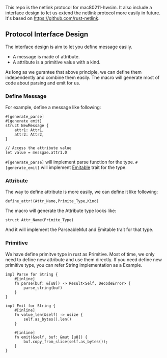This repo is the netlink protocol for mac80211-hwsim. It also include a interface design to let us extend the netlink protocol more easily in future. It's based on https://github.com/rust-netlink.

## Protocol Interface Design

The interface design is aim to let you define message easily.

- A message is made of attribute. 
- A attribute is a primitive value with a kind.

As long as we gurantee that above principle, we can define them independently and combine them easily. The macro will generate most of code about parsing and emit for us.

### Define Message 

For example, define a message like following: 

```
#[generate_parse]
#[generate_emit]
struct NewMessage {
    attr1: Attr1,
    attr2: Attr2,
}

// Access the attribute value
let value = messgae.attr1.0
```

`#[generate_parse]` will implement parse function for the type.
`#[generate_emit]` will implement [Emitable](https://github.com/little-dude/netlink/blob/8fc3843dcc5ddc4ece815e3f3df124e196d17dcf/netlink-packet-utils/src/traits.rs#L6) trait for the type.

### Attribute

The way to define attribute is more easily, we can define it like following:

```
define_attr!(Attr_Name,Primite_Type,Kind)
```

The macro will generate the Attribute type looks like:

```
struct Attr_Name(Primite_Type)
```

And it will implement the ParseableMut and Emitable trait for that type.  

### Primitive

We have define primitve type in rust as Primitive. Most of time, we only need to define new attribute and use them directly. If you need define new primitive type, you can refer String implementation as a Example.

```
impl Parse for String {
    #[inline]
    fn parse(buf: &[u8]) -> Result<Self, DecodeError> {
        parse_string(buf)
    }
}

impl Emit for String {
    #[inline]
    fn value_len(&self) -> usize {
        self.as_bytes().len()
    }

    #[inline]
    fn emit(&self, buf: &mut [u8]) {
        buf.copy_from_slice(self.as_bytes());
    }
}
```

